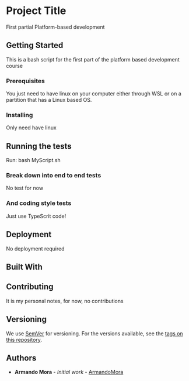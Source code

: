 # Project Title

First partial Platform-based development

## Getting Started

This is a bash script for the first part of the platform based development course

### Prerequisites

You just need to have linux on your computer either through WSL or on a partition that has a Linux based OS.

### Installing

Only need have linux

## Running the tests

Run: bash MyScript.sh

### Break down into end to end tests

No test for now

### And coding style tests

Just use TypeScrit code!

## Deployment

No deployment required

## Built With

## Contributing

It is my personal notes, for now, no contributions

## Versioning

We use [SemVer](http://semver.org/) for versioning. For the versions available, see the [tags on this repository](https://github.com/your/project/tags). 

## Authors

* **Armando Mora** - *Initial work* - [ArmandoMora](https://github.com/ArmandoMoraValles)
